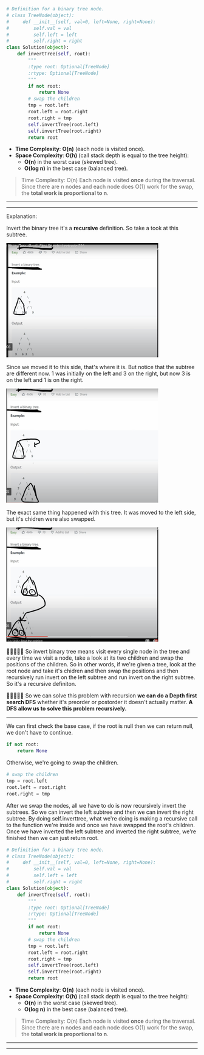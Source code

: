 ```python
# Definition for a binary tree node.
# class TreeNode(object):
#     def __init__(self, val=0, left=None, right=None):
#         self.val = val
#         self.left = left
#         self.right = right
class Solution(object):
    def invertTree(self, root):
        """
        :type root: Optional[TreeNode]
        :rtype: Optional[TreeNode]
        """
        if not root:
            return None
        # swap the children
        tmp = root.left
        root.left = root.right
        root.right = tmp
        self.invertTree(root.left) 
        self.invertTree(root.right)
        return root
```

-   **Time Complexity**: **O(n)** (each node is visited once).
-   **Space Complexity**: **O(h)** (call stack depth is equal to the tree height):
    -   **O(n)** in the worst case (skewed tree).
    -   **O(log n)** in the best case (balanced tree).

> Time Complexity: O(n) Each node is visited **once** during the traversal. Since there are n nodes and each node does O(1) work for the swap, the **total work is proportional to n**.

___
___
Explanation:

Invert the binary tree it's a **recursive** definition. So take a took at this subtree.

<img src="look-subtree.png" alt="look-subtree" width="400" height="300"/>

 Since we moved it to this side, that's where it is. But notice that the subtree are different now. 1 was initially on the left and 3 on the right, but now 3 is on the left and 1 is on the right.
 
<img src="this-side.png" alt="this-side" width="400" height="300"/>

The exact same thing happened with this tree. It was moved to the left side, but it's chidren were also swapped.

<img src="same-happen.png" alt="same-happen" width="400" height="300"/>

🌟🌟🌟🌟🌟 So invert binary tree means visit every single node in the tree and every time we visit a node, take a look at its two children and swap  the positions of the children. So in other words, if we're given a tree, look at the root node and take it's chidren and then swap the positions and then recursively run invert on the left subtree and run invert on the right subtree. So it's a recursive definiton.

🌟🌟🌟🌟🌟  So we can solve this problem with recursion **we can do a Depth first search DFS** whether it's preorder or postorder it doesn't actually matter. **A DFS allow us to solve this problem recursively.**
___
We can first check the base case, if the root is null then we can return null, we don't have to continue. 

```python
if not root:
	return None
```

Otherwise, we're going to swap the children.

```python
# swap the children
tmp = root.left
root.left = root.right
root.right = tmp
```
After we swap the nodes, all we have to do is now recursively invert the subtrees. So we can invert the left subtree and then we can invert the right subtree. By doing self.inverttree, what we're doing is making a recursive call to the function we're inside and once we have swapped the root's children. Once we have inverted the left subtree and inverted the right subtree, we're finished then we can just return root.
```python
# Definition for a binary tree node.
# class TreeNode(object):
#     def __init__(self, val=0, left=None, right=None):
#         self.val = val
#         self.left = left
#         self.right = right
class Solution(object):
    def invertTree(self, root):
        """
        :type root: Optional[TreeNode]
        :rtype: Optional[TreeNode]
        """
        if not root:
            return None
        # swap the children
        tmp = root.left
        root.left = root.right
        root.right = tmp
        self.invertTree(root.left) 
        self.invertTree(root.right)
        return root
```

-   **Time Complexity**: **O(n)** (each node is visited once).
-   **Space Complexity**: **O(h)** (call stack depth is equal to the tree height):
    -   **O(n)** in the worst case (skewed tree).
    -   **O(log n)** in the best case (balanced tree).

> Time Complexity: O(n) Each node is visited **once** during the traversal. Since there are n nodes and each node does O(1) work for the swap, the **total work is proportional to n**.

___
___
